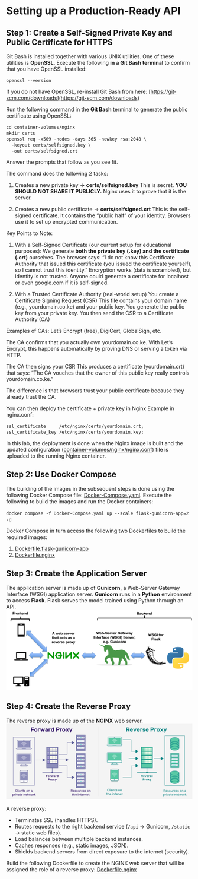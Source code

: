 # Setting up a Production-Ready API

## Step 1: Create a Self-Signed Private Key and Public Certificate for HTTPS

Git Bash is installed together with various UNIX utilities. One of these utilities is **OpenSSL**.
Execute the following **in a Git Bash terminal** to confirm that you have OpenSSL installed:

```shell
openssl --version
```

If you do not have OpenSSL, re-install Git Bash from here: [https://git-scm.com/downloads](https://git-scm.com/downloads)

Run the following command in the **Git Bash** terminal to generate the public certificate using OpenSSL:

```shell
cd container-volumes/nginx
mkdir certs
openssl req -x509 -nodes -days 365 -newkey rsa:2048 \
  -keyout certs/selfsigned.key \
  -out certs/selfsigned.crt
```

Answer the prompts that follow as you see fit.

The command does the following 2 tasks:

1. Creates a new private key → **certs/selfsigned.key**
This is secret. **YOU SHOULD NOT SHARE IT PUBLICLY.**
Nginx uses it to prove that it is the server.

2. Creates a new public certificate → **certs/selfsigned.crt**
This is the self-signed certificate.
It contains the “public half” of your identity.
Browsers use it to set up encrypted communication.

Key Points to Note:

1. With a Self-Signed Certificate (our current setup for educational purposes):
We generate **both the private key (.key) and the certificate (.crt)** ourselves.
The browser says: “I do not know this Certificate Authority that issued this
certificate (you issued the certificate yourself), so I cannot trust this identity.”
Encryption works (data is scrambled), but identity is not trusted.
Anyone could generate a certificate for localhost or even google.com if it is self-signed.

2. With a Trusted Certificate Authority (real-world setup)
You create a Certificate Signing Request (CSR)
This file contains your domain name (e.g., yourdomain.co.ke) and your public key.
You generate the public key from your private key.
You then send the CSR to a Certificate Authority (CA)

Examples of CAs: Let’s Encrypt (free), DigiCert, GlobalSign, etc.

The CA confirms that you actually own yourdomain.co.ke.
With Let’s Encrypt, this happens automatically by proving DNS or serving a token via HTTP.

The CA then signs your CSR
This produces a certificate (yourdomain.crt) that says:
“The CA vouches that the owner of this public key really controls yourdomain.co.ke.”

The difference is that browsers trust your public certificate because they already trust the CA.

You can then deploy the certificate + private key in Nginx
Example in nginx.conf:

```config
ssl_certificate     /etc/nginx/certs/yourdomain.crt;
ssl_certificate_key /etc/nginx/certs/yourdomain.key;
```

In this lab, the deployment is done when the Nginx image is built and the updated configuration ([container-volumes/nginx/nginx.conf](container-volumes/nginx/nginx.conf)) file is uploaded to the running Nginx container.

## Step 2: Use Docker Compose

The building of the images in the subsequent steps is done using the following Docker Compose file: [Docker-Compose.yaml](Docker-Compose.yaml). Execute the following to build the images and run the Docker containers:

`docker compose -f Docker-Compose.yaml up --scale flask-gunicorn-app=2 -d`

Docker Compose in turn access the following two Dockerfiles to build the required images:

1. [Dockerfile.flask-gunicorn-app](Dockerfile.flask-gunicorn-app)
2. [Dockerfile.nginx](Dockerfile.nginx)

## Step 3: Create the Application Server

The application server is made up of **Gunicorn**, a Web-Server Gateway Interface (WSGI) application server.
**Gunicorn** runs in a **Python** environment to access **Flask**. Flask serves the model trained using Python through an API.
![Request Flow](frontend/RequestFlow.png)

## Step 4: Create the Reverse Proxy

The reverse proxy is made up of the **NGINX** web server.
![Proxies](frontend/Proxies.png)

A reverse proxy:

- Terminates SSL (handles HTTPS).
- Routes requests to the right backend service (`/api` → Gunicorn, `/static` → static web files).
- Load balances between multiple backend instances.
- Caches responses (e.g., static images, JSON).
- Shields backend servers from direct exposure to the internet (security).

Build the following Dockerfile to create the NGINX web server that will be assigned the role of a reverse proxy: [Dockerfile.nginx](Dockerfile.nginx)

